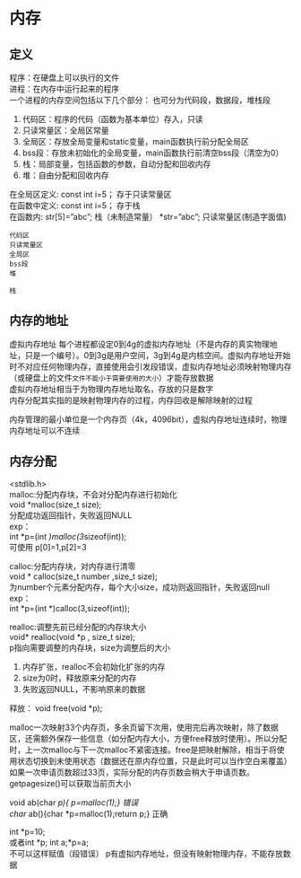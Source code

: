 # 内存

## 定义

程序：在硬盘上可以执行的文件  
进程：在内存中运行起来的程序  
一个进程的内存空间包括以下几个部分：
也可分为代码段，数据段，堆栈段

1. 代码区：程序的代码（函数为基本单位）存入，只读
2. 只读常量区：全局区常量
3. 全局区：存放全局变量和static变量，main函数执行前分配全局区
4. bss段：存放未初始化的全局变量，main函数执行前清空bss段（清空为0）
5. 栈：局部变量，包括函数的参数，自动分配和回收内存
6. 堆：自由分配和回收内存

在全局区定义: const  int  i=5； 存于只读常量区  
在函数中定义: const  int  i=5； 存于栈  
在函数内: str[5]=”abc”;  栈（未制造常量）  *str=”abc”;  只读常量区(制造字面值)  

```
代码区
只读常量区
全局区
bss段
堆

栈
```

## 内存的地址

虚拟内存地址
每个进程都设定0到4g的虚拟内存地址（不是内存的真实物理地址，只是一个编号）。0到3g是用户空间，3g到4g是内核空间。虚拟内存地址开始时不对应任何物理内存，直接使用会引发段错误，虚拟内存地址必须映射物理内存（或硬盘上的文件`文件不能小于需要使用的大小`）才能存放数据  
虚拟内存地址相当于为物理内存地址取名，存放的只是数字  
内存分配其实指的是映射物理内存的过程，内存回收是解除映射的过程  

内存管理的最小单位是一个内存页（4k，4096bit），虚拟内存地址连续时，物理内存地址可以不连续

## 内存分配

<stdlib.h>  
malloc:分配内存块，不会对分配内存进行初始化  
   void  *malloc(size_t  size);  
分配成功返回指针，失败返回NULL  
exp：  
int  *p=(int *)malloc(3*sizeof(int));  
可使用 p[0]=1,p[2]=3  

calloc:分配内存块，对内存进行清零  
void *  calloc(size_t  number ,size_t  size);  
为number个元素分配内存，每个大小size，成功则返回指针，失败返回null  
exp：  
int *p=(int *)calloc(3,sizeof(int));  

realloc:调整先前已经分配的内存块大小  
void*  realloc(void  *p ,  size_t  size);  
p指向需要调整的内存块，size为调整后的大小

1. 内存扩张，realloc不会初始化扩张的内存
2. size为0时，释放原来分配的内存
3. 失败返回NULL，不影响原来的数据

释放： void  free(void  *p);

malloc一次映射33个内存页，多余页留下次用，使用完后再次映射，除了数据区，还需额外保存一些信息（如分配内存大小，方便free释放时使用）。所以分配时，上一次malloc与下一次malloc不紧密连接。free是把映射解除，相当于将使用状态切换到未使用状态（数据还在原内存位置，只是此时可以当作空白来覆盖）
如果一次申请页数超过33页，实际分配的内存页数会稍大于申请页数。  
getpagesize()可以获取当前页大小

void  ab(char *p){ p=malloc(1);} 错误  
char* ab(){char *p=malloc(1);return p;} 正确

int  *p=10;  
或者int  *p;  int  a;*p=a;  
不可以这样赋值（段错误）
p有虚拟内存地址，但没有映射物理内存，不能存放数据
